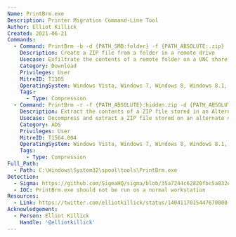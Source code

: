 ```yaml
---
Name: PrintBrm.exe
Description: Printer Migration Command-Line Tool
Author: Elliot Killick
Created: 2021-06-21
Commands:
  - Command: PrintBrm -b -d {PATH_SMB:folder} -f {PATH_ABSOLUTE:.zip}
    Description: Create a ZIP file from a folder in a remote drive
    Usecase: Exfiltrate the contents of a remote folder on a UNC share into a zip file
    Category: Download
    Privileges: User
    MitreID: T1105
    OperatingSystem: Windows Vista, Windows 7, Windows 8, Windows 8.1, Windows 10, Windows 11
    Tags:
      - Type: Compression
  - Command: PrintBrm -r -f {PATH_ABSOLUTE}:hidden.zip -d {PATH_ABSOLUTE:folder}
    Description: Extract the contents of a ZIP file stored in an Alternate Data Stream (ADS) and store it in a folder
    Usecase: Decompress and extract a ZIP file stored on an alternate data stream to a new folder
    Category: ADS
    Privileges: User
    MitreID: T1564.004
    OperatingSystem: Windows Vista, Windows 7, Windows 8, Windows 8.1, Windows 10, Windows 11
    Tags:
      - Type: Compression
Full_Path:
  - Path: C:\Windows\System32\spool\tools\PrintBrm.exe
Detection:
  - Sigma: https://github.com/SigmaHQ/sigma/blob/35a7244c62820fbc5a832e50b1e224ac3a1935da/rules/windows/process_creation/proc_creation_win_lolbin_printbrm.yml
  - IOC: PrintBrm.exe should not be run on a normal workstation
Resources:
  - Link: https://twitter.com/elliotkillick/status/1404117015447670800
Acknowledgement:
  - Person: Elliot Killick
    Handle: '@elliotkillick'
---
```

